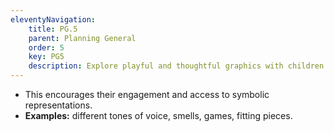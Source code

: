 ```yaml
---
eleventyNavigation:
    title: PG.5
    parent: Planning General
    order: 5
    key: PG5
    description: Explore playful and thoughtful graphics with children.
---
```

- This encourages their engagement and access to symbolic representations.
- **Examples:** different tones of voice, smells, games, fitting pieces.
